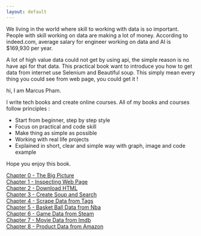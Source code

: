 ```yaml
---
layout: default
---
```


We living in the world where skill to working with data is so important. People with skill working on data are making a lot of money. According to indeed.com, average salary for engineer working on data and AI is $169,930 per year. 
<!-- But if you good enough to go to the top, big company will pay you $1,000,000 per year. -->

A lot of high value data could not get by using api, the simple reason is no have api for that data.
This practical book want to introduce you how to get data from internet use Selenium and Beautiful soup.
This simply mean every thing you could see from web page, you could get it !

hi, I am Marcus Pham.

I write tech books and create online courses. All of my books and courses follow principles :  

* Start from beginner, step by step style
* Focus on practical and code skill
* Make thing as simple as possible
* Working with real life projects
* Explained in short, clear and simple way with graph, image and code example

Hope you enjoy this book.

[Chapter 0 - The Big Picture](book/the-big-picture.html)  
[Chapter 1 - Inspecting Web Page](book/inspecting.html)  
[Chapter 2 - Download HTML](book/download-html.html)  
[Chapter 3 - Create Soup and Search](book/create-soup-and-search.html)  
[Chapter 4 - Scrape Data from Tags](book/scrape-data-from-tag.html)  
[Chapter 5 - Basket Ball Data from Nba](book/project1-basketball-data-from-nba.html)  
[Chapter 6 - Game Data from Steam](book/project2-game-data-from-steam.html)  
[Chapter 7 - Movie Data from Imdb](book/project3-movie-data-from-imdb.html)  
[Chapter 8 - Product Data from Amazon](book/project4-product-data-from-amazon.html)